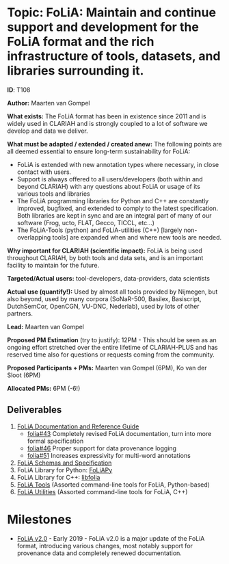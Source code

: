 # Topic: FoLiA: Maintain and continue support and development for the FoLiA format and the rich infrastructure of tools, datasets, and libraries surrounding it.


**ID**: T108

**Author:** Maarten van Gompel

**What exists:** The FoLiA format has been in existence since 2011 and is widely used in CLARIAH and is strongly coupled to a lot of software we develop and data we deliver.

**What must be adapted / extended / created anew:**
The following points are all deemed essential to ensure long-term sustainability for FoLiA:
* FoLiA is extended with new annotation types where necessary, in close contact with users.
* Support is always offered to all users/developers (both within and beyond CLARIAH) with any questions about FoLiA or usage of its various tools and libraries
* The FoLiA programming libraries for Python  and C++  are constantly improved, bugfixed, and extended to comply to the latest specification. Both libraries are kept in sync and are an integral part of many of our software (Frog, ucto, FLAT, Gecco, TICCL, etc…)
* The FoLiA-Tools (python) and FoLiA-utilities (C++) [largely non-overlapping tools] are expanded when and where new tools are needed.

**Why important for CLARIAH (scientific impact):** FoLiA is being used throughout CLARIAH, by both tools and data sets, and is an important facility to maintain for the future.

**Targeted/Actual users:** tool-developers, data-providers, data scientists

**Actual use (quantify!):** Used by almost all tools provided by Nijmegen, but also beyond, used by many corpora (SoNaR-500, Basilex, Basiscript, DutchSemCor, OpenCGN, VU-DNC, Nederlab), used by lots of other partners.

**Lead:** Maarten van Gompel

**Proposed PM Estimation** (try to justify): 12PM - This should be seen as an ongoing effort stretched over the entire lifetime of CLARIAH-PLUS and has reserved time also for questions or requests coming from the community.

**Proposed Participants + PMs:** Maarten van Gompel (6PM), Ko van der Sloot (6PM)

**Allocated PMs:** 6PM (-6!)


## Deliverables

1. [FoLiA Documentation and Reference Guide](https://folia.readthedocs.io/)
    * [folia#43](https://github.com/proycon/folia/issues/43) Completely revised FoLiA documentation, turn into more formal specification
    * [folia#46](https://github.com/proycon/folia/issues/46) Proper support for data provenance logging
    * [folia#51](https://github.com/proycon/folia/issues/51) Increases expressivity for multi-word annotations
2. [FoLiA Schemas and Specification](https://github.com/proycon/folia)
3. FoLiA Library for Python: [FoLiAPy](https://github.com/proycon/foliapy)
4. FoLiA Library for C++: [libfolia](https://github.com/LanguageMachines/libfolia)
5. [FoLiA Tools](https://github.com/proycon/foliatools) (Assorted command-line tools for FoLiA, Python-based)
6. [FoLiA Utilities](https://github.com/LanguageMachines/foliautils) (Assorted command-line tools for FoLiA, C++)

# Milestones

* [FoLiA v2.0](https://github.com/proycon/folia/milestone/9) - Early 2019 - FoLiA v2.0 is a major update of the FoLiA format, introducing various changes, most notably support for provenance data and completely renewed documentation.


